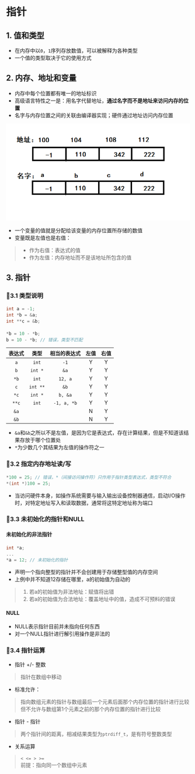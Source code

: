 # 指针

## 1. 值和类型

- 在内存中以```0```，```1```序列存放数值，可以被解释为各种类型
- 一个值的类型取决于它的使用方式

## 2. 内存、地址和变量

- 内存中每个位置都有唯一的地址标识
- 高级语言特性之一是：用名字代替地址，**通过名字而不是地址来访问内存的位置**
- 名字与内存位置之间的关联由编译器实现；硬件通过地址访问内存位置

![地址与名字](../00_picture/地址与名字.png)

- 一个变量的值就是分配给该变量的内存位置所存储的数值
- 变量既是左值也是右值：
> - 作为右值：表达式的值
> - 作为左值：内存地址而不是该地址所包含的值

## 3. 指针

### 🏹3.1 类型说明

```c
int a = -1;
int *b = &a;
int **c = &b;

*b = 10 - *b;
b = 10 - *b; // 错误，类型不匹配
```

表达式 | 类型 | 相当的表达式 | 左值 | 右值
:---: | :---: | :---: | :---: | :---:
```a``` | ```int``` | ```-1``` | Y | Y
```b``` | ```int *``` | ```&a``` | Y | Y
```*b``` | ```int``` | ```12, a``` | Y | Y
```c``` | ```int **``` | ```&b``` | Y | Y
```*c``` | ```int *``` | ```b, &a``` | Y | Y
```**c``` | ```int``` | ```-1, a, *b``` | Y | Y
```&a``` | |  | N | Y
```&b``` | |  | N | Y

- ```&a```和```&b```之所以不是左值，是因为它是表达式，存在计算结果，但是不知道该结果存放于哪个位置处
- ```*```为少数几个其结果为左值的操作符之一

### 🏹3.2 指定内存地址读/写

```c
*100 = 25; // 错误，*（间接访问操作符）只作用于指针类型表达式，类型不符合
*(int *)100 = 25;
```

- 当访问硬件本身，如操作系统需要与输入输出设备控制器通信，启动I/O操作时，对特定地址写入和读取数据，通常将这特定地址称为端口

### 🏹3.3 未初始化的指针和NULL

#### 未初始化的非法指针
```c
int *a;
...
*a = 12; // 未初始化的指针
```

- 声明一个指向整型的指针并不会创建用于存储整型值的内存空间
- 上例中并不知道12存储在哪里，a的初始值为自动的
> 1. 若a的初始值为非法地址：赋值将出错
> 2. 若a的初始值为合法地址：覆盖地址中的值，造成不可预料的错误

#### NULL

- NULL表示指针目前并未指向任何东西
- 对一个NULL指针进行解引用操作是非法的

### 🏹3.4 指针运算

- 指针 +/- 整数
> 指针在数组中移动
- 标准允许：
> 指向数组元素的指针与数组最后一个元素后面那个内存位置的指针进行比较<br>
> 但不允许与数组第1个元素之前的那个内存位置的指针进行比较
- 指针 - 指针
> 两个指针间的距离，相减结果类型为```ptrdiff_t```，是有符号整数类型
- 关系运算
> ```< <= > >=```<br>
> 前提：指向同一个数组中元素


